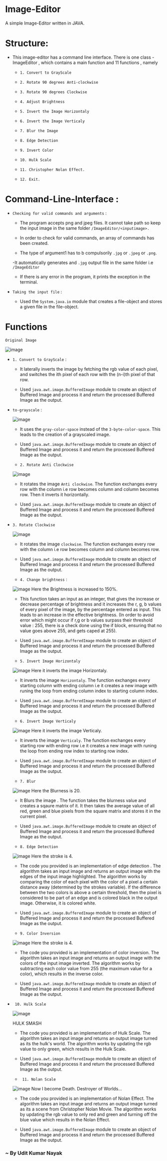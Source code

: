 # Image-Editor
A simple Image-Editor written in JAVA.

# Structure:

- This image-editor has a command line interface. 
There is one class - ImageEditor , which contains a main function and 11 functions , namely
    - `1. Convert to GrayScale`
    - `2. Rotate 90 degrees Anti-clockwise`
    - `3. Rotate 90 degrees Clockwise`
    - `4. Adjust Brightness`
    - `5. Invert the Image Horizontaly`
    - `6. Invert the Image Verticaly`    
    - `7. Blur the Image`
    - `8. Edge Detection`
    - `9. Invert Color`
    - `10. Hulk Scale`
    - `11. Christopher Nolan Effect.`

    - `12. Exit.`
    

# Command-Line-Interface : 

- `Checking for valid commands and arguments` :

    - The program accepts png and jpeg files. It cannot take path so keep the input image in the same folder `/ImageEditor/<inputimage>.`

    

    - In order to check for valid commands, an array of commands has been created.

    

    -  The type of argument1 has to b compulsorily `.jpg` or `.jpeg` or `.png`.

    -It automatically generates and `.jpg` output file in the same folder i.e `/ImageEditor` 

    - If there is any error in the program, it prints the exception in the terminal.
    

- `Taking the input file` :

    - Used the `System.java.io` module that creates a file-object and stores a given file in the file-object.


# Functions

    Original Image

![image](./IronMan.jpeg)

- `1. Convert to GrayScale` :

    

    - It laterally inverts the image by fetching the rgb value of each pixel, and switches the ith pixel of each row with the (n-i)th pixel of that row.

    - Used `java.awt.image.BufferedImage` module to create an object of Buffered Image and process it and return the processed Buffered Image as the output.

- `to-grayscale` :

    ![image](./IronMan-grayscale.jpg)

    - It uses the `gray-color-space` instead of the `3-byte-color-space`. This leads to the creation of a grayscaled image.

    - Used `java.awt.image.BufferedImage` module to create an object of Buffered Image and process it and return the processed Buffered Image as the output.


    - `2. Rotate Anti Clockwise`

    ![image](./IronMan-rotate-clockwise.jpg)

    - It rotates the image `Anti clockwise`. The function exchanges every row with the column i.e row becomes column and column becomes row. Then it inverts it horizontally.

    - Used `java.awt.image.BufferedImage` module to create an object of Buffered Image and process it and return the processed Buffered Image as the output.

- `3. Rotate Clockwise`

    ![image](./IronMan-rotate-Anticlockwise.jpg)

    - It rotates the image `clockwise`. The function exchanges every row with the column i.e row becomes column and column becomes row.

    - Used `java.awt.image.BufferedImage` module to create an object of Buffered Image and process it and return the processed Buffered Image as the output.


    - `4. Change brightness` :

    ![image](./IronMan-changedBrightnessImage.jpg)
    Here the Brightness is increased to 150%.

    - This function takes an input as an integer, that gives the increase or decrease percentage of brightness and it increases the r, g, b values of every pixel of the image, by the percentage entered as input. This leads to an increase in the effective brightness. (In order to avoid error which might occur if r,g or b values surpass their threshold value : 255, there is a check done using the if block, ensuring that no value goes above 255, and gets caped at 255).

    - Used `java.awt.image.BufferedImage` module to create an object of Buffered Image and process it and return the processed Buffered Image as the output.





    - `5. Invert Image Horizontaly`

    ![image](./IronMan-InverseHorizontal.jpg)
    Here it inverts the image Horizontaly. 

    

    - It inverts the image `Horizontaly`. The function exchanges every starting column with ending column i.e it creates a new image with runing the loop from ending column index to starting column index.

    - Used `java.awt.image.BufferedImage` module to create an object of Buffered Image and process it and return the processed Buffered Image as the output.


    - `6. Invert Image Verticaly`

    ![image](./IronMan-InverseVertical.jpg)
    Here it inverts the image Verticaly. 

    

    - It inverts the image `Verticaly`. 
    The function exchanges every starting row with ending row i.e it creates a new image with runing the loop from ending row index to starting row index.

    - Used `java.awt.image.BufferedImage` module to create an object of Buffered Image and process it and return the processed Buffered Image as the output.


    - `7. Blur`

    ![image](./IronMan-blur.jpg)
    Here the Blurness is 20. 
     
     - It Blurs the image . The function takes the blurness value and creates a sqaure matrix of it. It then takes the average value of all red, green and blue pixels from the square matrix and stores it in the current pixel.
    

    - Used `java.awt.image.BufferedImage` module to create an object of Buffered Image and process it and return the processed Buffered Image as the output.


    - `8. Edge Detection`

    ![image](./IronMan-edgeDetected.jpg)
    Here the stroke is 4. 
     
     - The code you provided is an implementation of edge detection . The algorithm takes an input image and returns an output image with the edges of the input image highlighted. The algorithm works by comparing the color of each pixel with the color of a pixel a certain distance away (determined by the strokes variable). If the difference between the two colors is above a certain threshold, then the pixel is considered to be part of an edge and is colored black in the output image. Otherwise, it is colored white.
    

    - Used `java.awt.image.BufferedImage` module to create an object of Buffered Image and process it and return the processed Buffered Image as the output.



    - `9. Color Inversion`

    ![image](./IronMan-negative.jpg)
    Here the stroke is 4. 
     
     - The code you provided is an implementation of color inversion. The algorithm takes an input image and returns an output image with the colors of the input image inverted. The algorithm works by subtracting each color value from 255 (the maximum value for a color), which results in the inverse color.


    - Used `java.awt.image.BufferedImage` module to create an object of Buffered Image and process it and return the processed Buffered Image as the output.


- ` 10. Hulk Scale`

    ![image](./IronMan-hulkScale.jpg)
    
    HULK SMASH
     - The code you provided is an implementation of Hulk Scale. The algorithm takes an input image and returns an output image turned as its the hulk's world. The algorithm works by updating the rgb value to  only green, which results in the Hulk Scale.


    - Used `java.awt.image.BufferedImage` module to create an object of Buffered Image and process it and return the processed Buffered Image as the output.



    - ` 11. Nolan Scale`
      
      
       
    ![image](./IronMan-nolanEffect.jpg)
      Now I become Death. Destroyer of Worlds...
    
     
     - The code you provided is an implementation of Nolan Effect. The algorithm takes an input image and returns an output image turned as its a scene from Christopher Nolan Movie. The algorithm works by updating the rgb value to  only red and green and turning off the blue value which results in the Nolan Effect.


    - Used `java.awt.image.BufferedImage` module to create an object of Buffered Image and process it and return the processed Buffered Image as the output.




    






### ~ By __Udit Kumar Nayak__
